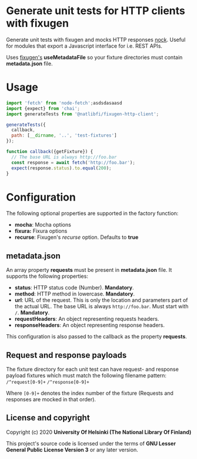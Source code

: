 # Generate unit tests for HTTP clients with fixugen

Generate unit tests with fixugen and mocks HTTP responses [nock](https://www.npmjs.com/package/nock). Useful for modules that export a Javascript interface for i.e. REST APIs.

Uses [fixugen's](https://www.npmjs.com/package/@natlibfi/fixugen) **useMetadataFile** so your fixture directories must contain **metadata.json** file.

# Usage
```js
import 'fetch' from 'node-fetch';asdsdasaasd
import {expect} from 'chai';
import generateTests from '@natlibfi/fixugen-http-client';

generateTests({
  callback,
  path: [__dirname, '..', 'test-fixtures']
});

function callback({getFixture}) {
  // The base URL is always http://foo.bar
  const response = await fetch('http://foo.bar');
  expect(response.status).to.equal(200);
}
```
# Configuration
The following optional properties are supported in the factory function:
- **mocha**: Mocha options
- **fixura:** Fixura options
- **recurse**: Fixugen's *recurse* option. Defaults to **true**

## metadata.json
An array property **requests** must be present in **metadata.json** file. It supports the following properties:
- **status**: HTTP status code (Number). **Mandatory**.
- **method**: HTTP method in lowercase. **Mandatory**.
- **url**: URL of the request. This is only the location and parameters part of the actual URL. The base URL is always `http://foo.bar`. Must start with `/`. **Mandatory**.
- **requestHeaders**: An object representing requests headers.
- **responseHeaders**: An object representing response headers.

This configuration is also passed to the callback as the property **requests**.

## Request and response payloads
The fixture directory for each unit test can have request- and response payload fixtures which must match the following filename pattern:
`/^request[0-9]+`
`/^response[0-9]+`

Where `[0-9]+` denotes the index number of the fixture (Requests and responses are mocked in that order).

## License and copyright

Copyright (c) 2020 **University Of Helsinki (The National Library Of Finland)**

This project's source code is licensed under the terms of **GNU Lesser General Public License Version 3** or any later version.
